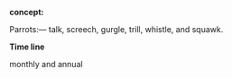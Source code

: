 **concept:**

Parrots:— talk, screech, gurgle, trill, whistle, and squawk.

**Time line**

monthly and annual
